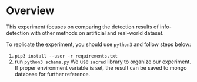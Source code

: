 # Overview

This experiment focuses on comparing the detection results of info-detection with other methods on artificial and real-world dataset.

To replicate the experiment, you should use `python3` and follow steps below:
1. `pip3 install --user -r requirements.txt`
1. run `python3 schema.py`
We use `sacred` library to organize our experiment. If proper environment variable is set, the result can be saved to mongo database for further reference.

